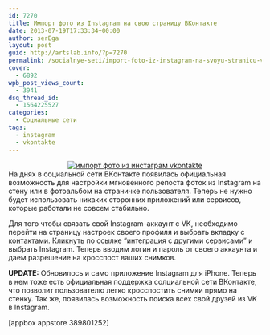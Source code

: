 ```yaml
---
id: 7270
title: Импорт фото из Instagram на свою страницу ВКонтакте
date: 2013-07-19T17:33:34+00:00
author: serEga
layout: post
guid: http://artslab.info/?p=7270
permalink: /socialnye-seti/import-foto-iz-instagram-na-svoyu-stranicu-vkontakte/
cover:
  - 6892
wpb_post_views_count:
  - 3941
dsq_thread_id:
  - 1564225527
categories:
  - Социальные сети
tags:
  - instagram
  - vkontakte
---
```

<center>
  <a href="http://img.artslab.info/integraciya_instagram_vkonakte.jpg"><img class="aligncenter size-medium wp-image-4490" alt="импорт фото из инстаграм vkontakte" src="http://img.artslab.info/integraciya_instagram_vkonakte-300x138.jpg" srcset="http://img.artslab.info/integraciya_instagram_vkonakte-300x138.jpg 300w, http://img.artslab.info/integraciya_instagram_vkonakte.jpg 574w" sizes="(max-width: 300px) 100vw, 300px" /></a>
</center>На днях в социальной сети ВКонтакте появилась официальная возможность для настройки мгновенного репоста фоток из Instagram на стену или в фотоальбом на страничке пользователя. Теперь не нужно будет использовать никаких сторонних приложений или сервисов, которые работали не совсем стабильно.

Для того чтобы связать свой Instagram-аккаунт с VK, необходимо перейти на страницу настроек своего профиля и выбрать вкладку с <a href="http://vk.com/edit?act=contacts" target="_blank">контактами</a>. Кликнуть по ссылке &#8220;интеграция с другими сервисами&#8221; и выбрать Instagram. Теперь вводим логин и пароль от своего аккаунта и даем разрешение на кросспост ваших снимков.

**UPDATE:** Обновилось и само приложение Instagram для iPhone. Теперь в нем тоже есть официальная поддержка солциальной сети ВКонтакте, что позволит пользователю легко кросспостить снимки прямо на стенку. Так же, появилась возможность поиска всех свой друзей из VK в Instagram.

[appbox appstore 389801252]